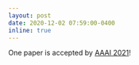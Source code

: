 ```yaml
---
layout: post
date: 2020-12-02 07:59:00-0400
inline: true
---
```


One paper is accepted by [AAAI 2021](https://aaai.org/Conferences/AAAI-21/)!
